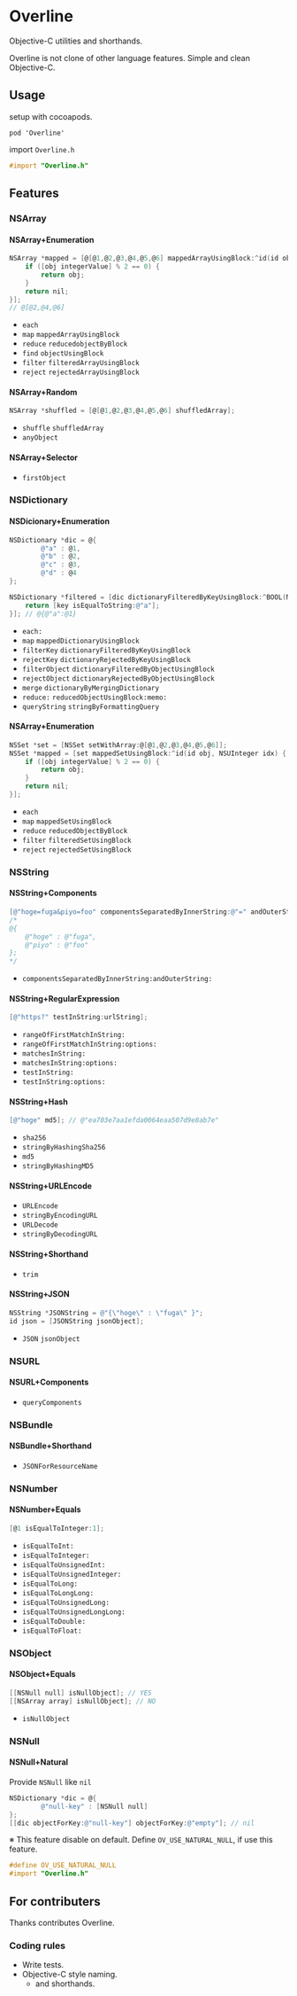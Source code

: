 # Overline

Objective-C utilities and shorthands.

Overline is not clone of other language features.
Simple and clean Objective-C.

## Usage

setup with cocoapods.
```
pod 'Overline'
```

import `Overline.h`
```objective-c
#import "Overline.h"
```


## Features

### NSArray

#### NSArray+Enumeration

```objective-c
NSArray *mapped = [@[@1,@2,@3,@4,@5,@6] mappedArrayUsingBlock:^id(id obj, NSUInteger idx) {
    if ([obj integerValue] % 2 == 0) {
        return obj;
    }
    return nil;
}];
// @[@2,@4,@6]
```

* `each`
* `map` `mappedArrayUsingBlock`
* `reduce` `reducedobjectByBlock`
* `find` `objectUsingBlock`
* `filter` `filteredArrayUsingBlock`
* `reject` `rejectedArrayUsingBlock`

#### NSArray+Random

```objective-c
NSArray *shuffled = [@[@1,@2,@3,@4,@5,@6] shuffledArray];
```

* `shuffle` `shuffledArray`
* `anyObject`

#### NSArray+Selector

* `firstObject`

### NSDictionary

#### NSDicionary+Enumeration

```objective-c
NSDictionary *dic = @{
        @"a" : @1,
        @"b" : @2,
        @"c" : @3,
        @"d" : @4
};

NSDictionary *filtered = [dic dictionaryFilteredByKeyUsingBlock:^BOOL(NSString *key) {
    return [key isEqualToString:@"a"];
}]; // @{@"a":@1}
 ```

* `each:`
* `map` `mappedDictionaryUsingBlock`
* `filterKey` `dictionaryFilteredByKeyUsingBlock`
* `rejectKey` `dictionaryRejectedByKeyUsingBlock`
* `filterObject` `dictionaryFilteredByObjectUsingBlock`
* `rejectObject` `dictionaryRejectedByObjectUsingBlock`
* `merge` `dictionaryByMergingDictionary`
* `reduce:` `reducedObjectUsingBlock:memo:`
* `queryString` `stringByFormattingQuery`


#### NSArray+Enumeration

```objective-c
NSSet *set = [NSSet setWithArray:@[@1,@2,@3,@4,@5,@6]];
NSSet *mapped = [set mappedSetUsingBlock:^id(id obj, NSUInteger idx) {
    if ([obj integerValue] % 2 == 0) {
        return obj;
    }
    return nil;
}];
```

* `each`
* `map` `mappedSetUsingBlock`
* `reduce` `reducedObjectByBlock`
* `filter` `filteredSetUsingBlock`
* `reject` `rejectedSetUsingBlock`

### NSString 

#### NSString+Components

```objective-c
[@"hoge=fuga&piyo=foo" componentsSeparatedByInnerString:@"=" andOuterString:@"&"];
/* 
@{
    @"hoge" : @"fuga",
    @"piyo" : @"foo"
};
*/
```

* `componentsSeparatedByInnerString:andOuterString:`

#### NSString+RegularExpression

```objective-c
[@"https?" testInString:urlString];
```
* `rangeOfFirstMatchInString:`
* `rangeOfFirstMatchInString:options:`
* `matchesInString:`
* `matchesInString:options:`
* `testInString:`
* `testInString:options:`

#### NSString+Hash

```objective-c
[@"hoge" md5]; // @"ea703e7aa1efda0064eaa507d9e8ab7e"
```

* `sha256`
* `stringByHashingSha256`
* `md5`
* `stringByHashingMD5`

#### NSString+URLEncode
* `URLEncode`
* `stringByEncodingURL`
* `URLDecode`
* `stringByDecodingURL`

#### NSString+Shorthand
* `trim`

#### NSString+JSON
```objective-c
NSString *JSONString = @"{\"hoge\" : \"fuga\" }";
id json = [JSONString jsonObject];
```
* `JSON` `jsonObject`

### NSURL

#### NSURL+Components
* `queryComponents`

### NSBundle

#### NSBundle+Shorthand
* `JSONForResourceName`

### NSNumber 

#### NSNumber+Equals

```objective-c
[@1 isEqualToInteger:1];
```

* `isEqualToInt:`
* `isEqualToInteger:`
* `isEqualToUnsignedInt:`
* `isEqualToUnsignedInteger:`
* `isEqualToLong:`
* `isEqualToLongLong:`
* `isEqualToUnsignedLong:`
* `isEqualToUnsignedLongLong:`
* `isEqualToDouble:`
* `isEqualToFloat:`

### NSObject

#### NSObject+Equals
```objective-c
[[NSNull null] isNullObject]; // YES
[[NSArray array] isNullObject]; // NO
```
* `isNullObject`

### NSNull

#### NSNull+Natural
Provide `NSNull` like `nil`
```objective-c
NSDictionary *dic = @{
        @"null-key" : [NSNull null]
};
[[dic objectForKey:@"null-key"] objectForKey:@"empty"]; // nil
```

※ This feature disable on default. Define `OV_USE_NATURAL_NULL`, if use this feature.
```objective-c
#define OV_USE_NATURAL_NULL
#import "Overline.h"
```

## For contributers

Thanks contributes Overline.

### Coding rules

* Write tests.
* Objective-C style naming.
  * and shorthands.

